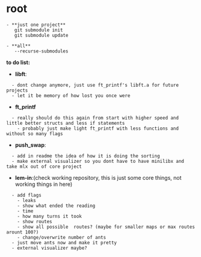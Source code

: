 # root

   ```
   - **just one project**
      git submodule init
      git submodule update
      
   - **all**
      --recurse-submodules
   ```

**to do list:**  
   - **libft**:
   ```
     - dont change anymore, just use ft_printf's libft.a for future projects
     - let it be memory of how lost you once were
   ```
   - **ft_printf**
   ```
     - really should do this again from start with higher speed and little better structs and less if statements
       - probably just make light ft_printf with less functions and without so many flags
   ```
   - **push_swap**:
   ```
     - add in readme the idea of how it is doing the sorting
     - make external visualizer so you dont have to have minilibx and take mlx out of core project
   ```
   - **lem-in**:(check working repository, this is just some core things, not working things in here)
   ```
     - add flags
       - leaks
       - show what ended the reading
       - time
       - how many turns it took
       - show routes
       - show all possible  routes? (maybe for smaller maps or max routes arount 100?)
       - change/overwrite number of ants
     - just move ants now and make it pretty
     - external visualizer maybe?
   ```

